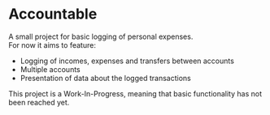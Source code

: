 # Accountable
A small project for basic logging of personal expenses.\
For now it aims to feature:
- Logging of incomes, expenses and transfers between accounts
- Multiple accounts
- Presentation of data about the logged transactions

This project is a Work-In-Progress, meaning that basic functionality has not been reached yet.